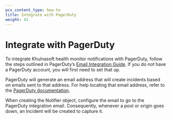 ```yaml
---
pcx_content_type: how-to
title: Integrate with PagerDuty
weight: 41
---
```


# Integrate with PagerDuty

To integrate Khulnasoft health monitor notifications with PagerDuty, follow the steps outlined in PagerDuty’s [Email Integration Guide](https://www.pagerduty.com/docs/guides/email-integration-guide/). If you do not have a PagerDuty account, you will first need to set that up.

PagerDuty will generate an email address that will create incidents based on emails sent to that address. For help locating that email address, refer to the [PagerDuty documentation](https://www.pagerduty.com/docs/guides/email-integration-guide/).

When creating the Notifier object, configure the email to go to the PagerDuty integration email. Consequently, whenever a pool or origin goes down, an Incident will be created to capture it.

